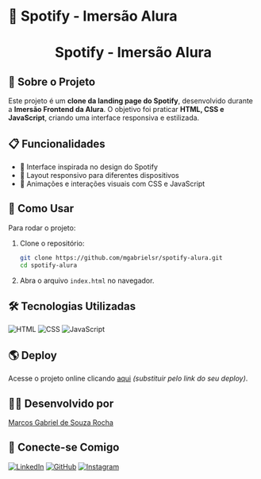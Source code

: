 # 🎵 Spotify - Imersão Alura

<h1 align="center">Spotify - Imersão Alura</h1>

## 📌 Sobre o Projeto
Este projeto é um **clone da landing page do Spotify**, desenvolvido durante a **Imersão Frontend da Alura**. O objetivo foi praticar **HTML, CSS e JavaScript**, criando uma interface responsiva e estilizada.

## 📋 Funcionalidades
- 🎨 Interface inspirada no design do Spotify
- 📱 Layout responsivo para diferentes dispositivos
- 🎵 Animações e interações visuais com CSS e JavaScript

## 🚀 Como Usar
Para rodar o projeto:
1. Clone o repositório:
   ```sh
   git clone https://github.com/mgabrielsr/spotify-alura.git
   cd spotify-alura
   ```
2. Abra o arquivo `index.html` no navegador.

## 🛠 Tecnologias Utilizadas
![HTML](https://img.shields.io/badge/HTML5-orange?style=for-the-badge&logo=html5&logoColor=white)
![CSS](https://img.shields.io/badge/CSS3-blue?style=for-the-badge&logo=css3&logoColor=white)
![JavaScript](https://img.shields.io/badge/JavaScript-yellow?style=for-the-badge&logo=javascript&logoColor=white)

## 🌎 Deploy
Acesse o projeto online clicando [aqui](#) *(substituir pelo link do seu deploy)*.

## 👨‍💻 Desenvolvido por
[Marcos Gabriel de Souza Rocha](https://github.com/mgabrielsr)

## 📲 Conecte-se Comigo
[![LinkedIn](https://img.shields.io/badge/LinkedIn-blue?style=for-the-badge&logo=linkedin&logoColor=white)](https://www.linkedin.com/in/gabriel-souza-b96389248/)
[![GitHub](https://img.shields.io/badge/GitHub-black?style=for-the-badge&logo=github&logoColor=white)](https://github.com/mgabrielsr)
[![Instagram](https://img.shields.io/badge/Instagram-purple?style=for-the-badge&logo=instagram&logoColor=white)](https://www.instagram.com/bieel.zp/)
